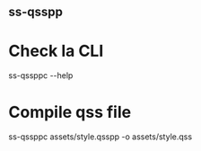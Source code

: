 ## ss-qsspp

# Check la CLI
ss-qssppc --help

# Compile qss file
ss-qssppc assets/style.qsspp -o assets/style.qss